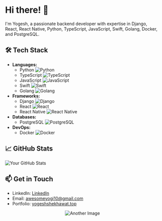 # Hi there! 👋

I'm Yogesh, a passionate backend developer with expertise in Django, React, React Native, Python, TypeScript, JavaScript, Swift, Golang, Docker, and PostgreSQL.


## 🛠️ Tech Stack

- **Languages:** 
  - Python ![Python](https://img.shields.io/badge/Python-3776AB?style=for-the-badge&logo=python&logoColor=white)
  - TypeScript ![TypeScript](https://img.shields.io/badge/TypeScript-3178C6?style=for-the-badge&logo=typescript&logoColor=white)
  - JavaScript ![JavaScript](https://img.shields.io/badge/JavaScript-F7DF1E?style=for-the-badge&logo=javascript&logoColor=black)
  - Swift ![Swift](https://img.shields.io/badge/Swift-FA7343?style=for-the-badge&logo=swift&logoColor=white)
  - Golang ![Golang](https://img.shields.io/badge/Go-00ADD8?style=for-the-badge&logo=go&logoColor=white)
- **Frameworks:** 
  - Django ![Django](https://img.shields.io/badge/Django-092E20?style=for-the-badge&logo=django&logoColor=white)
  - React ![React](https://img.shields.io/badge/React-61DAFB?style=for-the-badge&logo=react&logoColor=white)
  - React Native ![React Native](https://img.shields.io/badge/React_Native-61DAFB?style=for-the-badge&logo=react&logoColor=white)
- **Databases:** 
  - PostgreSQL ![PostgreSQL](https://img.shields.io/badge/PostgreSQL-336791?style=for-the-badge&logo=postgresql&logoColor=white)
- **DevOps:** 
  - Docker ![Docker](https://img.shields.io/badge/Docker-2496ED?style=for-the-badge&logo=docker&logoColor=white)

## 📈 GitHub Stats

![Your GitHub Stats](https://github-readme-stats.vercel.app/api?username=ZetaReticuli844&show_icons=true&count_private=true&hide=prs,issues,contribs)

## 📫 Get in Touch

- LinkedIn: [LinkedIn](https://www.linkedin.com/in/yogesh-shekhawat-5a8014224/)
- Email: awesomeyogi10@gmail.com
- Portfolio: [yogeshshekhawat.top](www.yogeshshekhawat.top)



<p align="center">
  <img src="URL_TO_ANOTHER_IMAGE" alt="Another Image" />
</p>
